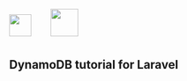 <a href="https://laravel.com" target="_blank"><img src="https://laravel.com/img/logotype.min.svg" height="40" style="padding-bottom:10px;"></a>
&nbsp; &nbsp; &nbsp; &nbsp;
<a href="https://scaleway.com" target="_blank"><img src="https://user-images.githubusercontent.com/54184905/102911788-9709a000-448d-11eb-9161-bac188f78110.png" height="50"></a>

## DynamoDB tutorial for Laravel